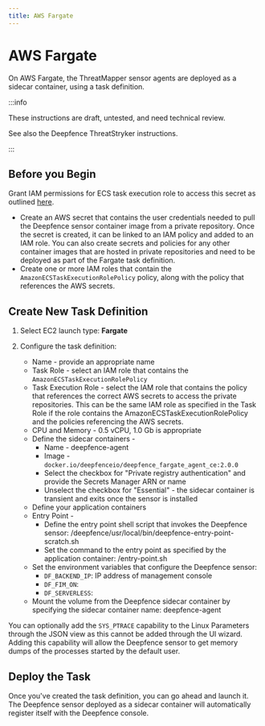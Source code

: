 ```yaml
---
title: AWS Fargate
---
```


# AWS Fargate

On AWS Fargate, the ThreatMapper sensor agents are deployed as a sidecar container, using a task definition. 

:::info

These instructions are draft, untested, and need technical review.

See also the Deepfence ThreatStryker instructions.

:::

## Before you Begin

Grant IAM permissions for ECS task execution role to access this secret as outlined [here](https://aws.amazon.com/blogs/compute/introducing-private-registry-authentication-support-for-aws-fargate/).

  * Create an AWS secret that contains the user credentials needed to pull the Deepfence sensor container image from a private repository.  Once the secret is created, it can be linked to an IAM policy and added to an IAM role. You can also create secrets and policies for any other container images that are hosted in private repositories and need to be deployed as part of the Fargate task definition.
  * Create one or more IAM roles that contain the ```AmazonECSTaskExecutionRolePolicy``` policy, along with the policy that references the AWS secrets.

## Create New Task Definition

1. Select EC2 launch type: **Fargate**

2. Configure the task definition:

   * Name - provide an appropriate name
   * Task Role - select an IAM role that contains the ```AmazonECSTaskExecutionRolePolicy```
   * Task Execution Role - select the IAM role that contains the policy that references the correct AWS secrets to access the private repositories.  This can be the same IAM role as specified in the Task Role if the role contains the AmazonECSTaskExecutionRolePolicy and the policies referencing the AWS secrets.
   * CPU and Memory - 0.5 vCPU, 1.0 Gb is appropriate
   * Define the sidecar containers - 
      * Name - deepfence-agent
      * Image - ```docker.io/deepfenceio/deepfence_fargate_agent_ce:2.0.0```
      * Select the checkbox for "Private registry authentication" and provide the Secrets Manager ARN or name
      * Unselect the checkbox for "Essential" - the sidecar container is transient and exits once the sensor is installed
   * Define your application containers
   * Entry Point -
      * Define the entry point shell script that invokes the Deepfence sensor: /deepfence/usr/local/bin/deepfence-entry-point-scratch.sh
      * Set the command to the entry point as specified by the application container: /entry-point.sh
   * Set the environment variables that configure the Deepfence sensor:
      * ```DF_BACKEND_IP```: IP address of management console
      * ```DF_FIM_ON```: 
      * ```DF_SERVERLESS```:
   * Mount the volume from the Deepfence sidecar container by specifying the sidecar container name: deepfence-agent

You can optionally add the ```SYS_PTRACE``` capability to the Linux Parameters through the JSON view as this cannot be added through the UI wizard.  Adding this capability will allow the Deepfence sensor to get memory dumps of the processes started by the default user.

## Deploy the Task

Once you've created the task definition, you can go ahead and launch it.  The Deepfence sensor deployed as a sidecar container will automatically register itself with the Deepfence console.


